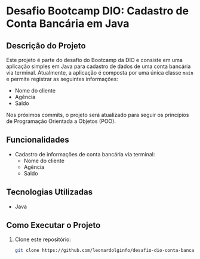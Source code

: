 # Desafio Bootcamp DIO: Cadastro de Conta Bancária em Java

## Descrição do Projeto
Este projeto é parte do desafio do Bootcamp da DIO e consiste em uma aplicação simples em Java para cadastro de dados de uma conta bancária via terminal. Atualmente, a aplicação é composta por uma única classe `main` e permite registrar as seguintes informações:
- Nome do cliente
- Agência
- Saldo

Nos próximos commits, o projeto será atualizado para seguir os princípios de Programação Orientada a Objetos (POO).

## Funcionalidades
- Cadastro de informações de conta bancária via terminal:
  - Nome do cliente
  - Agência
  - Saldo

## Tecnologias Utilizadas
- Java

## Como Executar o Projeto
1. Clone este repositório:
   ```bash
   git clone https://github.com/leonardolginfo/desafio-dio-conta-bancaria/
